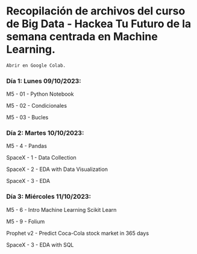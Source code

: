 # Recopilación de archivos del curso de Big Data - Hackea Tu Futuro de la semana centrada en Machine Learning. 

```sh
Abrir en Google Colab. 
```

### Día 1: Lunes 09/10/2023:

M5 - 01 - Python Notebook 

M5 - 02 - Condicionales 

M5 - 03 - Bucles

### Día 2: Martes 10/10/2023:

M5 - 4 - Pandas

SpaceX - 1 - Data Collection

SpaceX - 2 - EDA with Data Visualization

SpaceX - 3 - EDA

### Día 3: Miércoles 11/10/2023:

M5 - 6 - Intro Machine Learning Scikit Learn

M5 - 9 - Folium

Prophet v2 - Predict Coca-Cola stock market in 365 days

SpaceX - 3 - EDA with SQL
